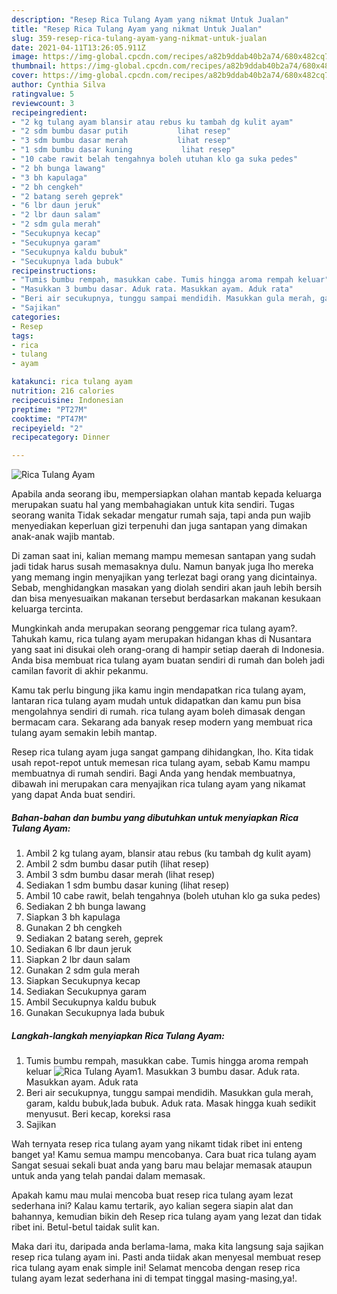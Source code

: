 ```yaml
---
description: "Resep Rica Tulang Ayam yang nikmat Untuk Jualan"
title: "Resep Rica Tulang Ayam yang nikmat Untuk Jualan"
slug: 359-resep-rica-tulang-ayam-yang-nikmat-untuk-jualan
date: 2021-04-11T13:26:05.911Z
image: https://img-global.cpcdn.com/recipes/a82b9ddab40b2a74/680x482cq70/rica-tulang-ayam-foto-resep-utama.jpg
thumbnail: https://img-global.cpcdn.com/recipes/a82b9ddab40b2a74/680x482cq70/rica-tulang-ayam-foto-resep-utama.jpg
cover: https://img-global.cpcdn.com/recipes/a82b9ddab40b2a74/680x482cq70/rica-tulang-ayam-foto-resep-utama.jpg
author: Cynthia Silva
ratingvalue: 5
reviewcount: 3
recipeingredient:
- "2 kg tulang ayam blansir atau rebus ku tambah dg kulit ayam"
- "2 sdm bumbu dasar putih           lihat resep"
- "3 sdm bumbu dasar merah           lihat resep"
- "1 sdm bumbu dasar kuning           lihat resep"
- "10 cabe rawit belah tengahnya boleh utuhan klo ga suka pedes"
- "2 bh bunga lawang"
- "3 bh kapulaga"
- "2 bh cengkeh"
- "2 batang sereh geprek"
- "6 lbr daun jeruk"
- "2 lbr daun salam"
- "2 sdm gula merah"
- "Secukupnya kecap"
- "Secukupnya garam"
- "Secukupnya kaldu bubuk"
- "Secukupnya lada bubuk"
recipeinstructions:
- "Tumis bumbu rempah, masukkan cabe. Tumis hingga aroma rempah keluar"
- "Masukkan 3 bumbu dasar. Aduk rata. Masukkan ayam. Aduk rata"
- "Beri air secukupnya, tunggu sampai mendidih. Masukkan gula merah, garam, kaldu bubuk,lada bubuk. Aduk rata. Masak hingga kuah sedikit menyusut. Beri kecap, koreksi rasa"
- "Sajikan"
categories:
- Resep
tags:
- rica
- tulang
- ayam

katakunci: rica tulang ayam 
nutrition: 216 calories
recipecuisine: Indonesian
preptime: "PT27M"
cooktime: "PT47M"
recipeyield: "2"
recipecategory: Dinner

---
```



![Rica Tulang Ayam](https://img-global.cpcdn.com/recipes/a82b9ddab40b2a74/680x482cq70/rica-tulang-ayam-foto-resep-utama.jpg)

Apabila anda seorang ibu, mempersiapkan olahan mantab kepada keluarga merupakan suatu hal yang membahagiakan untuk kita sendiri. Tugas seorang  wanita Tidak sekadar mengatur rumah saja, tapi anda pun wajib menyediakan keperluan gizi terpenuhi dan juga santapan yang dimakan anak-anak wajib mantab.

Di zaman  saat ini, kalian memang mampu memesan santapan yang sudah jadi tidak harus susah memasaknya dulu. Namun banyak juga lho mereka yang memang ingin menyajikan yang terlezat bagi orang yang dicintainya. Sebab, menghidangkan masakan yang diolah sendiri akan jauh lebih bersih dan bisa menyesuaikan makanan tersebut berdasarkan makanan kesukaan keluarga tercinta. 



Mungkinkah anda merupakan seorang penggemar rica tulang ayam?. Tahukah kamu, rica tulang ayam merupakan hidangan khas di Nusantara yang saat ini disukai oleh orang-orang di hampir setiap daerah di Indonesia. Anda bisa membuat rica tulang ayam buatan sendiri di rumah dan boleh jadi camilan favorit di akhir pekanmu.

Kamu tak perlu bingung jika kamu ingin mendapatkan rica tulang ayam, lantaran rica tulang ayam mudah untuk didapatkan dan kamu pun bisa mengolahnya sendiri di rumah. rica tulang ayam boleh dimasak dengan bermacam cara. Sekarang ada banyak resep modern yang membuat rica tulang ayam semakin lebih mantap.

Resep rica tulang ayam juga sangat gampang dihidangkan, lho. Kita tidak usah repot-repot untuk memesan rica tulang ayam, sebab Kamu mampu membuatnya di rumah sendiri. Bagi Anda yang hendak membuatnya, dibawah ini merupakan cara menyajikan rica tulang ayam yang nikamat yang dapat Anda buat sendiri.

<!--inarticleads1-->

##### Bahan-bahan dan bumbu yang dibutuhkan untuk menyiapkan Rica Tulang Ayam:

1. Ambil 2 kg tulang ayam, blansir atau rebus (ku tambah dg kulit ayam)
1. Ambil 2 sdm bumbu dasar putih           (lihat resep)
1. Ambil 3 sdm bumbu dasar merah           (lihat resep)
1. Sediakan 1 sdm bumbu dasar kuning           (lihat resep)
1. Ambil 10 cabe rawit, belah tengahnya (boleh utuhan klo ga suka pedes)
1. Sediakan 2 bh bunga lawang
1. Siapkan 3 bh kapulaga
1. Gunakan 2 bh cengkeh
1. Sediakan 2 batang sereh, geprek
1. Sediakan 6 lbr daun jeruk
1. Siapkan 2 lbr daun salam
1. Gunakan 2 sdm gula merah
1. Siapkan Secukupnya kecap
1. Sediakan Secukupnya garam
1. Ambil Secukupnya kaldu bubuk
1. Gunakan Secukupnya lada bubuk




<!--inarticleads2-->

##### Langkah-langkah menyiapkan Rica Tulang Ayam:

1. Tumis bumbu rempah, masukkan cabe. Tumis hingga aroma rempah keluar
<img src="https://img-global.cpcdn.com/steps/6e1b87395baf4415/160x128cq70/rica-tulang-ayam-langkah-memasak-1-foto.jpg" alt="Rica Tulang Ayam">1. Masukkan 3 bumbu dasar. Aduk rata. Masukkan ayam. Aduk rata
1. Beri air secukupnya, tunggu sampai mendidih. Masukkan gula merah, garam, kaldu bubuk,lada bubuk. Aduk rata. Masak hingga kuah sedikit menyusut. Beri kecap, koreksi rasa
1. Sajikan




Wah ternyata resep rica tulang ayam yang nikamt tidak ribet ini enteng banget ya! Kamu semua mampu mencobanya. Cara buat rica tulang ayam Sangat sesuai sekali buat anda yang baru mau belajar memasak ataupun untuk anda yang telah pandai dalam memasak.

Apakah kamu mau mulai mencoba buat resep rica tulang ayam lezat sederhana ini? Kalau kamu tertarik, ayo kalian segera siapin alat dan bahannya, kemudian bikin deh Resep rica tulang ayam yang lezat dan tidak ribet ini. Betul-betul taidak sulit kan. 

Maka dari itu, daripada anda berlama-lama, maka kita langsung saja sajikan resep rica tulang ayam ini. Pasti anda tiidak akan menyesal membuat resep rica tulang ayam enak simple ini! Selamat mencoba dengan resep rica tulang ayam lezat sederhana ini di tempat tinggal masing-masing,ya!.

